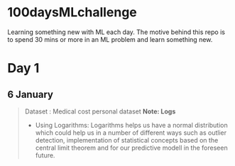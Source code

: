 # 100daysMLchallenge

Learning something new with ML each day. The motive behind this repo is to spend 30 mins or more in an ML problem and learn something new. 

# Day 1
## 6 January 
> Dataset : Medical cost personal dataset
**Note:  Logs**
> - Using Logarithms: Logarithms helps us have a normal distribution which could help us in a number of different ways such as outlier detection, implementation of statistical concepts based on the central limit theorem and for our predictive modell in the foreseen future. 

